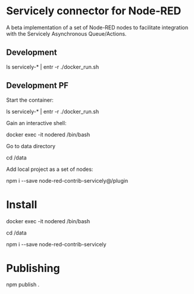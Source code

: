 # Servicely connector for Node-RED

A beta implementation of a set of Node-RED nodes to facilitate integration with the Servicely Asynchronous
Queue/Actions.

## Development

ls servicely-* | entr -r ./docker_run.sh

## Development PF

Start the container:

ls servicely-* | entr -r ./docker_run.sh

Gain an interactive shell:

docker exec -it nodered /bin/bash

Go to data directory

cd /data

Add local project as a set of nodes:

npm i --save node-red-contrib-servicely@/plugin

# Install

docker exec -it nodered /bin/bash

cd /data

npm i --save node-red-contrib-servicely

# Publishing

npm publish . 
